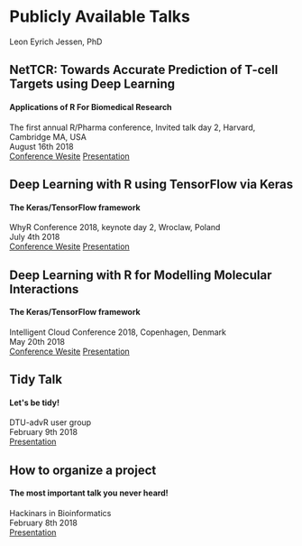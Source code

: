 Publicly Available Talks
================
Leon Eyrich Jessen, PhD

NetTCR: Towards Accurate Prediction of T-cell Targets using Deep Learning
-------------------------------------------------------------------------

#### Applications of R For Biomedical Research

The first annual R/Pharma conference, Invited talk day 2, Harvard, Cambridge MA, USA<br> August 16th 2018<br> [Conference Wesite](http://rinpharma.com/) [Presentation]()

Deep Learning with R using TensorFlow via Keras
-----------------------------------------------

#### The Keras/TensorFlow framework

WhyR Conference 2018, keynote day 2, Wroclaw, Poland<br> July 4th 2018<br> [Conference Wesite](http://whyr2018.pl/) [Presentation](http://rpubs.com/leonjessen/whyR_2018)

Deep Learning with R for Modelling Molecular Interactions
---------------------------------------------------------

#### The Keras/TensorFlow framework

Intelligent Cloud Conference 2018, Copenhagen, Denmark<br> May 20th 2018<br> [Conference Wesite](https://intelligentcloud.dk/) [Presentation](http://rpubs.com/leonjessen/ICC_2018)

Tidy Talk
---------

#### Let's be tidy!

DTU-advR user group<br> February 9th 2018<br> [Presentation](http://htmlpreview.github.io/?https://github.com/leonjessen/talks/blob/master/presentations/tidy_talk.html)

How to organize a project
-------------------------

#### The most important talk you never heard!

Hackinars in Bioinformatics<br> February 8th 2018<br> [Presentation](https://github.com/leonjessen/talks/raw/master/presentations/20180208_hackinar_project_organisation.pdf)
